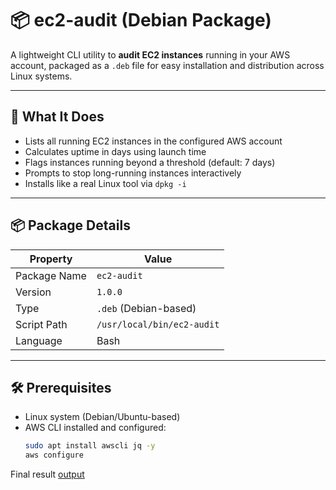 # 📦 ec2-audit (Debian Package)

A lightweight CLI utility to **audit EC2 instances** running in your AWS account, packaged as a `.deb` file for easy installation and distribution across Linux systems.

---

## 🧰 What It Does

- Lists all running EC2 instances in the configured AWS account
- Calculates uptime in days using launch time
- Flags instances running beyond a threshold (default: 7 days)
- Prompts to stop long-running instances interactively
- Installs like a real Linux tool via `dpkg -i`

---

## 📦 Package Details

| Property     | Value                      |
|--------------|----------------------------|
| Package Name | `ec2-audit`                |
| Version      | `1.0.0`                    |
| Type         | `.deb` (Debian-based)      |
| Script Path  | `/usr/local/bin/ec2-audit` |
| Language     | Bash                       |

---

## 🛠️ Prerequisites

- Linux system (Debian/Ubuntu-based)
- AWS CLI installed and configured:
  ```bash
  sudo apt install awscli jq -y
  aws configure

Final result  [output](./output.png)

